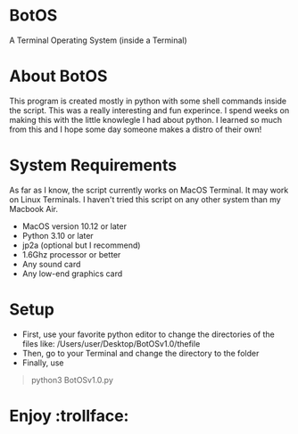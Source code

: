 # BotOS
A Terminal Operating System (inside a Terminal)

# About BotOS
This program is created mostly in python with some shell commands inside the script.
This was a really interesting and fun experince. I spend weeks on making this with the little knowlegle I had about python. I learned so much from this  and I hope some day someone makes a distro of their own!

# System Requirements
As far as I know, the script currently works on MacOS Terminal. It may work on Linux Terminals. I haven't tried this script on any other system than my Macbook Air.

- MacOS version 10.12 or later
- Python 3.10 or later
- jp2a (optional but I recommend)
- 1.6Ghz processor or better
- Any sound card
- Any low-end graphics card

# Setup
- First, use your favorite python editor to change the directories of the files like: /Users/user/Desktop/BotOSv1.0/thefile
- Then, go to your Terminal and change the directory to the folder
- Finally, use

>python3 BotOSv1.0.py

# Enjoy :trollface:
